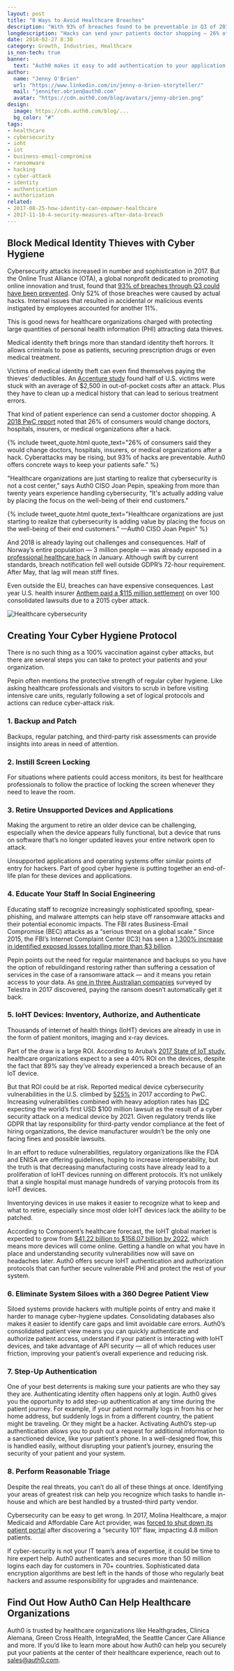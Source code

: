 ```yaml
---
layout: post
title: "8 Ways to Avoid Healthcare Breaches"
description: "With 93% of breaches found to be preventable in Q3 of 2017, Auth0 offers concrete ways to protect patients against rising cyberattacks."
longdescription: "Hacks can send your patients doctor shopping — 26% of consumers said they would change, providers after hack. Cybersecurity adds value to healthcare organizations placing the focus on the well-being of their end customers. Auth0 offers concrete ways to protect patients from rising cyberattacks."
date: 2018-02-27 8:30
category: Growth, Industries, Healthcare
is_non-tech: true
banner:
  text: "Auth0 makes it easy to add authentication to your application."
author:
  name: "Jenny O'Brien"
  url: "https://www.linkedin.com/in/jenny-o-brien-storyteller/"
  mail: "jennifer.obrien@auth0.com"
  avatar: "https://cdn.auth0.com/blog/avatars/jenny-obrien.png"
design:
  image: https://cdn.auth0.com/blog/...
  bg_color: "#"
tags:
- healthcare
- cybersecurity
- ioht
- iot
- business-email-compromise
- ransomware
- hacking
- cyber-attack
- identity
- authentication
- authorization
related:
- 2017-08-25-how-identity-can-empower-healthcare
- 2017-11-10-4-security-measures-after-data-breach
---
```


## Block Medical Identity Thieves with Cyber Hygiene

Cybersecurity attacks increased in number and sophistication in 2017. But the Online Trust Alliance (OTA), a global nonprofit dedicated to promoting online innovation and trust, found that [93% of breaches through Q3 could have been prevented](https://otalliance.org/system/files/files/initiative/documents/ota_cyber_incident_trends_report_jan2018.pdf). Only 52% of those breaches were caused by actual hacks. Internal issues that resulted in accidental or malicious events instigated by employees accounted for another 11%.

This is good news for healthcare organizations charged with protecting large quantities of personal health information (PHI) attracting data thieves.

Medical identity theft brings more than standard identity theft horrors. It allows criminals to pose as patients, securing prescription drugs or even medical treatment.

Victims of medical identity theft can even find themselves paying the thieves’ deductibles. An [Accenture study](https://www.accenture.com/us-en/insight-accenture-health-2017-consumer-survey) found half of U.S. victims were stuck with an average of $2,500 in out-of-pocket costs after an attack. Plus they have to clean up a medical history that can lead to serious treatment errors.

That kind of patient experience can send a customer doctor shopping. A [2018 PwC report](https://www.pwc.com/us/en/health-industries/assets/pwc-health-research-institute-top-health-industry-issues-of-2018-report.pdf) noted that 26% of consumers would change doctors, hospitals, insurers, or medical organizations after a hack.

{% include tweet_quote.html quote_text="26% of consumers said they would change doctors, hospitals, insurers, or medical organizations after a hack. Cyberattacks may be rising, but 93% of hacks are preventable. Auth0 offers concrete ways to keep your patients safe." %}

"Healthcare organizations are just starting to realize that cybersecurity is not a cost center,” says Auth0 CISO Joan Pepin, speaking from more than twenty years experience handling cybersecurity, “It's actually adding value by placing the focus on the well-being of their end customers."

{% include tweet_quote.html quote_text="Healthcare organizations are just starting to realize that cybersecurity is adding value by placing the focus on the well-being of their end customers." —Auth0 CISO Joan Pepin" %}

And 2018 is already laying out challenges and consequences.
Half of Norway’s entire population — 3 million people — was already exposed in a [professional healthcare hack](https://www.scmagazineuk.com/half-of-norways-population-have-medical-data-leaked/article/738079/) in January. Although swift by current standards, breach notification fell well outside GDPR’s 72-hour requirement. After May, that lag will mean stiff fines.
 
Even outside the EU, breaches can have expensive consequences. Last year U.S. health insurer [Anthem paid a $115 million settlement](https://www.nbcnews.com/news/us-news/anthem-pay-record-115m-settle-lawsuits-over-data-breach-n776246) on over 100 consolidated lawsuits due to a 2015 cyber attack.

![Healthcare cybersecurity](https://cdn.auth0.com/blog/healthcare-cybersecurity/med.png)

## Creating Your Cyber Hygiene Protocol

There is no such thing as a 100% vaccination against cyber attacks, but there are several steps you can take to protect your patients and your organization. 

Pepin often mentions the protective strength of regular cyber hygiene. Like asking healthcare professionals and visitors to scrub in before visiting intensive care units, regularly following a set of logical protocols and actions can reduce cyber-attack risk. 

### 1. Backup and Patch

Backups, regular patching, and third-party risk assessments can provide insights into areas in need of attention. 

### 2. Instill Screen Locking

For situations where patients could access monitors, its best for healthcare professionals to follow the practice of locking the screen whenever they need to leave the room.

### 3. Retire Unsupported Devices and Applications

Making the argument to retire an older device can be challenging, especially when the device appears fully functional, but a device that runs on software that’s no longer updated leaves your entire network open to attack. 

Unsupported applications and operating systems offer similar points of entry for hackers. Part of good cyber hygiene is putting together an end-of-life plan for these devices and applications.

### 4. Educate Your Staff In Social Engineering

Educating staff to recognize increasingly sophisticated spoofing, spear-phishing, and malware attempts can help stave off ransomware attacks and their potential economic impacts. 
The FBI rates Business-Email Compromise (BEC) attacks as a “serious threat on a global scale.” Since 2015, the FBI’s Internet Complaint Center (IC3) has seen a [1,300% increase in identified exposed losses totalling more than $3 billion](https://www.fbi.gov/news/stories/business-e-mail-compromise-on-the-rise). 

Pepin points out the need for regular maintenance and backups so you have the option of rebuildingand restoring rather than suffering a cessation of services in the case of a ransomware attack — and it means you retain access to your data. As [one in three Australian companies](https://www.theguardian.com/technology/2017/may/15/dont-pay-ransomware-demands-cybersecurity-experts-say-wannacry) surveyed by Telestra in 2017 discovered, paying the ransom doesn’t automatically get it back.

### 5. IoHT Devices: Inventory, Authorize, and Authenticate

Thousands of internet of health things (IoHT) devices are already in use in the form of patient monitors, imaging and x-ray devices. 

Part of the draw is a large ROI. According to Aruba’s [2017 State of IoT study](http://www.arubanetworks.com/assets/infographic/Aruba_IoT_Healthcare_Infographic.pdf), healthcare organizations expect to a see a 40% ROI on the devices, despite the fact that 89% say they’ve already experienced a breach because of an IoT device.

But that ROI could be at risk. Reported medical device cybersecurity vulnerabilities in the U.S. climbed by [525%](https://www.pwc.com/us/en/health-industries/assets/pwc-health-research-institute-top-health-industry-issues-of-2018-report.pdf)  in 2017 according to PwC. Increasing vulnerabilities combined with heavy adoption rates has [IDC](https://www.brighttalk.com/webcast/15909/275931) expecting the world’s first USD $100 million lawsuit as the result of a cyber security attack on a medical device by 2021. Given regulatory trends like GDPR that lay responsibility for third-party vendor compliance at the feet of hiring organizations, the device manufacturer wouldn’t be the only one facing fines and possible lawsuits.

In an effort to reduce vulnerabilities, regulatory organizations like the FDA and ENISA are offering guidelines, hoping to increase interoperability, but the truth is that decreasing manufacturing costs have already lead to a proliferation of IoHT devices running on different protocols. It’s not unlikely that a single hospital must manage hundreds of varying protocols from its IoHT devices. 

Inventorying devices in use makes it easier to recognize what to keep and what to retire, especially since most older IoHT devices lack the ability to be patched.

According to Component’s healthcare forecast, the IoHT global market is expected to grow from [$41.22 billion to $158.07 billion by 2022](https://www.marketsandmarkets.com/PressReleases/iot-healthcare.asp), which means more devices will come online. Getting a handle on what you have in place and understanding security vulnerabilities now will save on headaches later. Auth0 offers secure IoHT authentication and authorization protocols that can further secure vulnerable PHI and protect the rest of your system.

### 6. Eliminate System Siloes with a 360 Degree Patient View

Siloed systems provide hackers with multiple points of entry and make it harder to manage cyber-hygiene updates. Consolidating databases also makes it easier to identify care gaps and limit avoidable care errors. Auth0’s consolidated patient view means you can quickly authenticate and authorize patient access, understand if your patient is interacting with IoHT devices, and take advantage of API security — all of which reduces user friction, improving your patient’s overall experience and reducing risk.

### 7. Step-Up Authentication

One of your best deterrents is making sure your patients are who they say they are. Authenticating identity often happens only at login. Auth0 gives you the opportunity to add step-up authentication at any time during the patient journey. For example, if your patient normally logs in from his or her home address, but suddenly logs in from a different country, the patient might be traveling. Or they might be a hacker. Activating Auth0’s step-up authentication allows you to push out a request for additional information to a sanctioned device, like your patient’s phone. In a well-designed flow, this is handled easily, without disrupting your patient’s journey, ensuring the security of your patient and your system.

### 8. Perform Reasonable Triage

Despite the real threats, you can’t do all of these things at once. Identifying your areas of greatest risk can help you recognize which tasks to handle in-house and which are best handled by a trusted-third party vendor.

Cybersecurity can be easy to get wrong. In 2017, Molina Healthcare, a major Medicaid and Affordable Care Act provider, was [forced to shut down its patient portal](http://www.healthcareitnews.com/news/molina-healthcare-breached-exposed-patient-data-over-month) after discovering a “security 101” flaw, impacting 4.8 million patients.

If cyber-security is not your IT team’s area of expertise, it could be time to hire expert help. Auth0 authenticates and secures more than 50 million logins each day for customers in 70+ countries. Sophisticated data encryption algorithms are best left in the hands of those who regularly beat hackers and assume responsibility for upgrades and maintenance.

## Find Out How Auth0 Can Help Healthcare Organizations

Auth0 is trusted by healthcare organizations like Healthgrades, Clinica Alemana, Green Cross Health, IntegraMed, the Seattle Cancer Care Alliance and more. If you’d like to learn more about how Auth0 can help you securely put your patients at the center of their healthcare experience, reach out to [sales@auth0.com](mailto:sales@auth0.com).